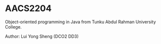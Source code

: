 # AACS2204

Object-oriented programming in Java from Tunku Abdul Rahman University College.

Author: Lui Yong Sheng (DCO2 DD3)
